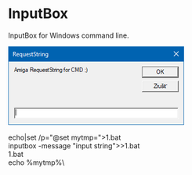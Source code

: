 # InputBox
InputBox for Windows command line.

![bench](https://raw.githubusercontent.com/pedromagician/CMD_InputBox/main/pic/screenshot.png)

echo|set /p="@set mytmp=">1.bat\
inputbox -message "input string">>1.bat\
1.bat\
echo %mytmp%\
